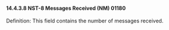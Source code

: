 #### 14.4.3.8 NST-8 Messages Received (NM) 01180

Definition: This field contains the number of messages received.
